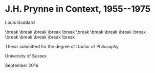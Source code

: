 # J.H. Prynne in Context, 1955--1975

Louis Goddard

\break
\break
\break
\break
\break
\break
\break
\break
\break
\break
\break
\break
\break
\break
\break

Thesis submitted for the degree of Doctor of Philosophy

University of Sussex

September 2016
